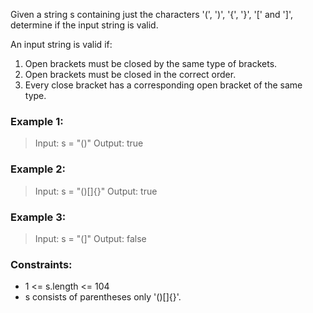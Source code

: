 Given a string s containing just the characters '(', ')', '{', '}', '[' and ']', determine if the input string is valid.

An input string is valid if:

1. Open brackets must be closed by the same type of brackets.
2. Open brackets must be closed in the correct order.
3. Every close bracket has a corresponding open bracket of the same type.

### Example 1:

> Input: s = "()"
> Output: true

### Example 2:

> Input: s = "()[]{}"
> Output: true

### Example 3:

> Input: s = "(]"
> Output: false

### Constraints:

- 1 <= s.length <= 104
- s consists of parentheses only '()[]{}'.
